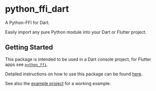<!-- 
This README describes the package. If you publish this package to pub.dev,
this README's contents appear on the landing page for your package.

For information about how to write a good package README, see the guide for
[writing package pages](https://dart.dev/guides/libraries/writing-package-pages). 

For general information about developing packages, see the Dart guide for
[creating packages](https://dart.dev/guides/libraries/create-library-packages)
and the Flutter guide for
[developing packages and plugins](https://flutter.dev/developing-packages). 
-->

# python_ffi_dart

A Python-FFI for Dart.

Easily import any pure Python module into your Dart or Flutter project.

## Getting Started

This package is intended to be used in a Dart console project, for Flutter apps
see [`python_ffi`](https://pub.dev/packages/python_ffi).

Detailed instructions on how to use this package can be
found [here](https://github.com/IVLIVS-III/dart_python_ffi/#readme).

See also the [example project](./example) for a working example.
